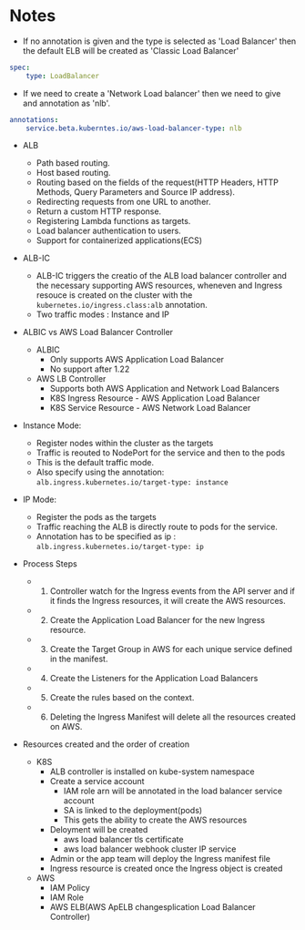 # Notes

- If no annotation is given and the type is selected as 'Load Balancer' then the default ELB will be created as 'Classic Load Balancer'
```yaml
spec:
    type: LoadBalancer
```


- If we need to create a 'Network Load balancer' then we need to give and annotation as 'nlb'.

```yaml
annotations:
    service.beta.kuberntes.io/aws-load-balancer-type: nlb
```

- ALB
    - Path based routing.
    - Host based routing.
    - Routing based on the fields of the request(HTTP Headers, HTTP Methods, Query Parameters and Source IP address).
    - Redirecting requests from one URL to another.
    - Return a custom HTTP response.
    - Registering Lambda functions as targets.
    - Load balancer authentication to users.
    - Support for containerized applications(ECS)


- ALB-IC
    - ALB-IC triggers the creatio of the ALB load balancer controller and the necessary supporting AWS resources, wheneven and Ingress resouce is created on the cluster with the `kubernetes.io/ingress.class:alb` annotation.
    - Two traffic modes : Instance and IP

- ALBIC vs AWS Load Balancer Controller
    - ALBIC
        - Only supports AWS Application Load Balancer
        - No support after 1.22
    - AWS LB Controller
        - Supports both AWS Application and Network Load Balancers
        - K8S Ingress Resource - AWS Application Load Balancer
        - K8S Service Resource - AWS Network Load Balancer


- Instance Mode:
    - Register nodes within the cluster as the targets
    - Traffic is reouted to NodePort for the service and then to the pods
    - This is the default traffic mode.
    - Also specify using the annotation: `alb.ingress.kubernetes.io/target-type: instance`

- IP Mode:
    - Register the pods as the targets
    - Traffic reaching the ALB is directly route to pods for the service.
    - Annotation has to be specified as ip : `alb.ingress.kubernetes.io/target-type: ip`


- Process Steps
    - 1. Controller watch for the Ingress events from the API server and if it finds the Ingress resources, it will create the AWS resources.
    - 2. Create the Application Load Balancer for the new Ingress resource.
    - 3. Create the Target Group in AWS for each unique service defined in the manifest.
    - 4. Create the Listeners for the Application Load Balancers
    - 5. Create the rules based on the context.
    - 6. Deleting the Ingress Manifest will delete all the resources created on AWS.


- Resources created and the order of creation
    - K8S
        - ALB controller is installed on kube-system namespace
        - Create a service account
            - IAM role arn will be annotated in the load balancer service account
            - SA is linked to the deployment(pods)
            - This gets the ability to create the AWS resources
        - Deloyment will be created
            - aws load balancer tls certificate
            - aws load balancer webhook cluster IP service
        - Admin or the app team will deploy the Ingress manifest file
        - Ingress resource is created once the Ingress object is created
    - AWS
        - IAM Policy
        - IAM Role
        - AWS ELB(AWS ApELB changesplication Load Balancer Controller)

